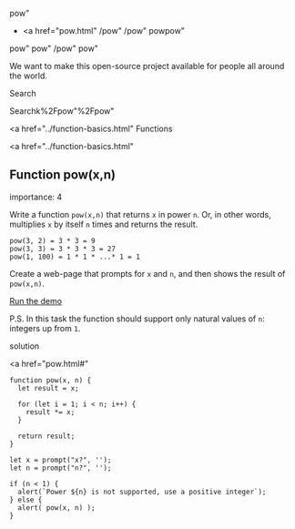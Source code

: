 pow"

- <a href="pow.html"
  /pow"
  /pow"
  powpow"

<!-- -->

pow"
pow"
/pow"
pow"

We want to make this open-source project available for people all around the world.

Search

Searchk%2Fpow"%2Fpow" </a>

<a href="../function-basics.html" Functions</span></a>

<a href="../function-basics.html"

## Function pow(x,n)

<span class="task__importance" title="How important is the task, from 1 to 5">importance: 4</span>

Write a function `pow(x,n)` that returns `x` in power `n`. Or, in other words, multiplies `x` by itself `n` times and returns the result.

    pow(3, 2) = 3 * 3 = 9
    pow(3, 3) = 3 * 3 * 3 = 27
    pow(1, 100) = 1 * 1 * ...* 1 = 1

Create a web-page that prompts for `x` and `n`, and then shows the result of `pow(x,n)`.

[Run the demo](pow.html#)

P.S. In this task the function should support only natural values of `n`: integers up from `1`.

solution

<a href="pow.html#"
<a href="pow.html#" class="toolbar__button toolbar__button_edit" title="open in sandbox"></a>

    function pow(x, n) {
      let result = x;

      for (let i = 1; i < n; i++) {
        result *= x;
      }

      return result;
    }

    let x = prompt("x?", '');
    let n = prompt("n?", '');

    if (n < 1) {
      alert(`Power ${n} is not supported, use a positive integer`);
    } else {
      alert( pow(x, n) );
    }
